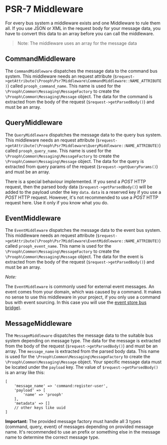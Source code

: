 # PSR-7 Middleware
For every bus system a middleware exists and one Middleware to rule them all. If you use JSON or XML in the request body
for your message data, you have to convert this data to an array before you can call the middleware.

> Note: The middleware uses an array for the message data

## CommandMiddleware
The `CommandMiddleware` dispatches the message data to the command bus system. This middleware needs an request attribute 
(`$request->getAttribute(\Prooph\Psr7Middleware\CommandMiddleware::NAME_ATTRIBUTE)`) called `prooph_command_name`. 
This name is used for the `\Prooph\Common\Messaging\MessageFactory` to create the `\Prooph\Common\Messaging\Message` 
object. The data for the command is extracted from the body of the request (`$request->getParsedBody()`) and must be an 
array.

## QueryMiddleware
The `QueryMiddleware` dispatches the message data to the query bus system. This middleware needs an request attribute 
(`$request->getAttribute(\Prooph\Psr7Middleware\QueryMiddleware::NAME_ATTRIBUTE)`) called `prooph_query_name`. 
This name is used for the `\Prooph\Common\Messaging\MessageFactory` to create the `\Prooph\Common\Messaging\Message` 
object. The data for the query is extracted from query params of the request (`$request->getQueryParams()`) and must be an 
array.

There is a special behaviour implemented. If you send a *POST* HTTP request, then the parsed body data (`$request->getParsedBody()`) 
will be added to the payload under the key `data`. `data` is a reserved key if you use a *POST* HTTP request. However, it's
not recommended to use a *POST* HTTP request here. Use it only if you know what you do.

## EventMiddleware
The `EventMiddleware` dispatches the message data to the event bus system. This middleware needs an request attribute 
(`$request->getAttribute(\Prooph\Psr7Middleware\EventMiddleware::NAME_ATTRIBUTE)`) called `prooph_event_name`. 
This name is used for the `\Prooph\Common\Messaging\MessageFactory` to create the `\Prooph\Common\Messaging\Message` 
object. The data for the event is extracted from the body of the request (`$request->getParsedBody()`) and must be an 
array.

*Note:*

The `EventMiddleware` is commonly used for external event messages. An event comes from your domain, which was caused
by a command. It makes no sense to use this middleware in your project, if you only use a command bus with event sourcing. 
In  this case you will use the [event store bus bridge)](https://github.com/prooph/event-store-bus-bridge "Marry CQRS with Event Sourcing").

## MessageMiddleware
The `MessageMiddleware` dispatches the message data to the suitable bus system depending on message type. The data 
for the message is extracted from the body of the request (`$request->getParsedBody()`) and must be an array. The 
`message_name` is extracted from the parsed body data. This name is used for the `\Prooph\Common\Messaging\MessageFactory` 
to create the `\Prooph\Common\Messaging\Message` object. Your specific message data must be located under the `payload` 
key. The value of `$request->getParsedBody()` is an array like this:

```
[
    'message_name' => 'command:register-user',
    'payload' => [
        'name' => 'prooph'
    ],
    'metadata' => []
    // other keys like uuid
]
```

**Important:** The provided message factory must handle all 3 types (command, query, event) of messages depending on 
provided message name. It's recommended to use an prefix or something else in the message name to determine the correct
message type. 
